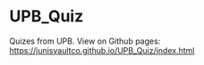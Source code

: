 # UPB_Quiz
Quizes from UPB. View on Github pages: https://junisvaultco.github.io/UPB_Quiz/index.html
